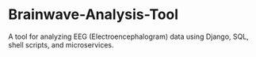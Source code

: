 # Brainwave-Analysis-Tool
A tool for analyzing EEG (Electroencephalogram) data using Django, SQL, shell scripts, and microservices.
